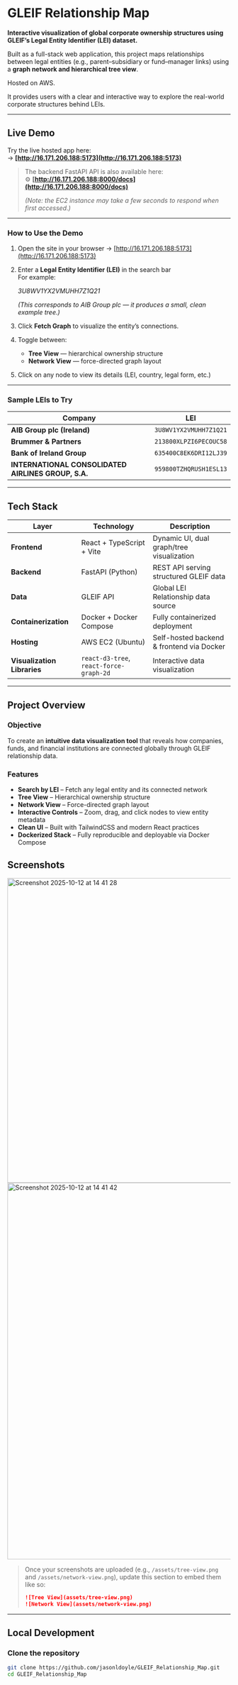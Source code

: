 # GLEIF Relationship Map

**Interactive visualization of global corporate ownership structures using GLEIF’s Legal Entity Identifier (LEI) dataset.**

Built as a full-stack web application, this project maps relationships between legal entities (e.g., parent–subsidiary or fund–manager links) using a **graph network and hierarchical tree view**.

Hosted on AWS.

It provides users with a clear and interactive way to explore the real-world corporate structures behind LEIs.

---

## Live Demo

Try the live hosted app here:  
-> **[http://16.171.206.188:5173](http://16.171.206.188:5173)**

> The backend FastAPI API is also available here:  
> ⚙️ **[http://16.171.206.188:8000/docs](http://16.171.206.188:8000/docs)**  
>
> *(Note: the EC2 instance may take a few seconds to respond when first accessed.)*

---

### How to Use the Demo

1. Open the site in your browser → [http://16.171.206.188:5173](http://16.171.206.188:5173)
2. Enter a **Legal Entity Identifier (LEI)** in the search bar  
   For example:

   *3U8WV1YX2VMUHH7Z1Q21*

   *(This corresponds to AIB Group plc — it produces a small, clean example tree.)*
3. Click **Fetch Graph** to visualize the entity’s connections.
4. Toggle between:
   - **Tree View** — hierarchical ownership structure  
   - **Network View** — force-directed graph layout  
5. Click on any node to view its details (LEI, country, legal form, etc.)

---

### Sample LEIs to Try

| Company | LEI |
|----------|-----|
| **AIB Group plc (Ireland)** | `3U8WV1YX2VMUHH7Z1Q21` |
| **Brummer & Partners** | `213800XLPZI6PECOUC58` |
| **Bank of Ireland Group** | `635400C8EK6DRI12LJ39` |
| **INTERNATIONAL CONSOLIDATED AIRLINES GROUP, S.A.** | `959800TZHQRUSH1ESL13` |


---
## Tech Stack

| Layer | Technology | Description |
|--------|-------------|-------------|
| **Frontend** | React + TypeScript + Vite | Dynamic UI, dual graph/tree visualization |
| **Backend** | FastAPI (Python) | REST API serving structured GLEIF data |
| **Data** | GLEIF API | Global LEI Relationship data source |
| **Containerization** | Docker + Docker Compose | Fully containerized deployment |
| **Hosting** | AWS EC2 (Ubuntu) | Self-hosted backend & frontend via Docker |
| **Visualization Libraries** | `react-d3-tree`, `react-force-graph-2d` | Interactive data visualization |

---

## Project Overview

### Objective
To create an **intuitive data visualization tool** that reveals how companies, funds, and financial institutions are connected globally through GLEIF relationship data.

### Features
- **Search by LEI** – Fetch any legal entity and its connected network  
- **Tree View** – Hierarchical ownership structure  
- **Network View** – Force-directed graph layout  
- **Interactive Controls** – Zoom, drag, and click nodes to view entity metadata  
- **Clean UI** – Built with TailwindCSS and modern React practices  
- **Dockerized Stack** – Fully reproducible and deployable via Docker Compose  

## Screenshots
<img width="1486" height="687" alt="Screenshot 2025-10-12 at 14 41 28" src="https://github.com/user-attachments/assets/111bd38a-345b-4a1c-b254-b1b7d25f25c6" />


<img width="1486" height="849" alt="Screenshot 2025-10-12 at 14 41 42" src="https://github.com/user-attachments/assets/90dceb11-0955-4c77-afa4-205028d806c3" />

> Once your screenshots are uploaded (e.g., `/assets/tree-view.png` and `/assets/network-view.png`), update this section to embed them like so:
>
> ```markdown
> ![Tree View](assets/tree-view.png)
> ![Network View](assets/network-view.png)
> ```

---

## Local Development

### Clone the repository
```bash
git clone https://github.com/jasonldoyle/GLEIF_Relationship_Map.git
cd GLEIF_Relationship_Map
